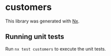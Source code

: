 # customers

This library was generated with [Nx](https://nx.dev).

## Running unit tests

Run `nx test customers` to execute the unit tests.
